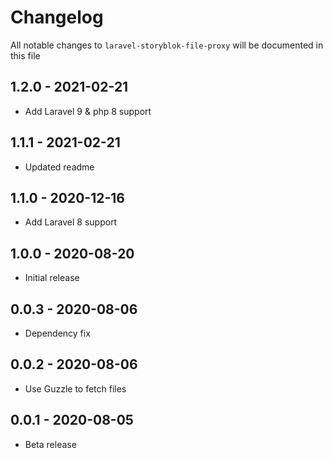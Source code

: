 # Changelog

All notable changes to `laravel-storyblok-file-proxy` will be documented in this file

## 1.2.0 - 2021-02-21
- Add Laravel 9 & php 8 support

## 1.1.1 - 2021-02-21
- Updated readme

## 1.1.0 - 2020-12-16
- Add Laravel 8 support

## 1.0.0 - 2020-08-20
- Initial release

## 0.0.3 - 2020-08-06

- Dependency fix

## 0.0.2 - 2020-08-06

- Use Guzzle to fetch files

## 0.0.1 - 2020-08-05

- Beta release
